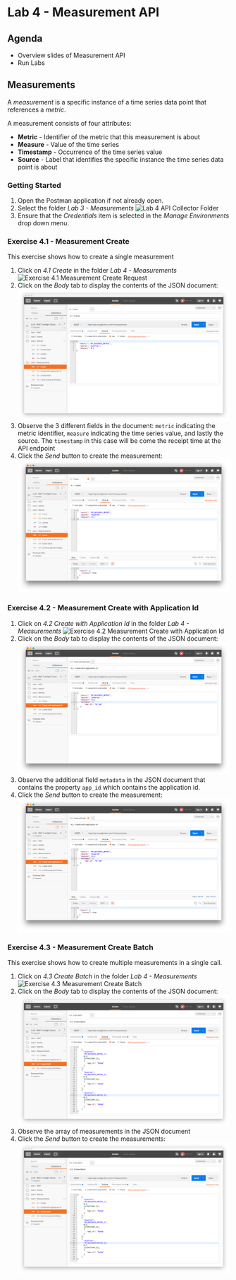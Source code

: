 Lab 4 - Measurement API
=======================

Agenda
------
- Overview slides of Measurement API
- Run Labs

Measurements
------------

A _measurement_ is a specific instance of a time series data point that references a _metric_.

A measurement consists of four attributes:

- **Metric** - Identifier of the metric that this measurement is about
- **Measure**  - Value of the time series
- **Timestamp** - Occurrence of the time series value
- **Source** - Label that identifies the specific instance the time series data point is about

### Getting Started

1. Open the Postman application if not already open.
2. Select the folder _Lab 3 - Measurements_
    ![Lab 4 API Collector Folder](images/lab4/lab4-measurements-folder.png)
3. Ensure that the _Credentials_ item is selected in the _Manage Environments_ drop down menu.

### Exercise 4.1 - Measurement Create

This exercise shows how to create a single measurement

1. Click on _4.1 Create_ in the folder _Lab 4 - Measurements_
    ![Exercise 4.1 Measurement Create Request](images/lab4/ex-4.1-start.png)
2. Click on the _Body_ tab to display the contents of the JSON document:
    ![Exercise 4.1 Measurement Create Request Body](images/lab4/ex-4.1-body.png)
3. Observe the 3 different fields in the document: `metric` indicating the metric identifier,
`measure` indicating the time series value, and lastly the source. The `timestamp` in this
case will be come the receipt time at the API endpoint
4. Click the _Send_ button to create the measurement:
    ![Exercise 4.1 Measurement Create Response](images/lab4/ex-4.1-sent.png)
    
    
### Exercise 4.2 - Measurement Create with Application Id

1. Click on _4.2 Create with Application Id_ in the folder _Lab 4 - Measurements_
    ![Exercise 4.2 Measurement Create with Application Id](images/lab4/ex-4.2-start.png)
2. Click on the _Body_ tab to display the contents of the JSON document:
    ![Exercise 4.1 Measurement Create with Application Id Request Body](images/lab4/ex-4.2-body.png)
3. Observe the additional field `metadata` in the JSON document that contains the property
`app_id` which contains the application id.
4. Click the _Send_ button to create the measurement:
    ![Exercise 4.1 Measurement Create with Application Id Response](images/lab4/ex-4.2-sent.png)
    
### Exercise 4.3 - Measurement Create Batch

This exercise shows how to create multiple measurements in a single call.

1. Click on _4.3 Create Batch_ in the folder _Lab 4 - Measurements_
    ![Exercise 4.3 Measurement Create Batch](images/lab4/ex-4.3-start.png)
2. Click on the _Body_ tab to display the contents of the JSON document:
    ![Exercise 4.3 Measurement Create Request Body](images/lab4/ex-4.3-body.png)
3. Observe the array of measurements in the JSON document
4. Click the _Send_ button to create the measurements:
    ![Exercise 4.3 Measurement Create Response](images/lab4/ex-4.3-body.png)



